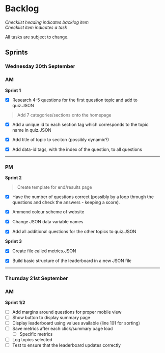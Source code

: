 # Backlog
*Checklist heading indicates backlog item*\
*Checklist item indicates a task*

All tasks are subject to change.
## Sprints
### Wednesday 20th September
### **AM**

**Sprint 1**
- [x] Research 4-5 questions for the first question topic and add to quiz.JSON

> Add 7 categories/sections onto the homepage
- [x] Add a unique id to each section tag which corresponds to the topic name in quiz.JSON
- [x] Add title of topic to seciton (possibly dynamic?)

- [x] Add data-id tags, with the index of the question, to all questions
---
### **PM**
**Sprint 2**
> Create template for end/results page
- [x] Have the number of questions correct (possibly by a loop through the questions and check the answers - keeping a score).

- [x] Ammend colour scheme of website

- [x] Change JSON data variable names

- [x] Add all additional questions for the other topics to quiz.JSON

**Sprint 3**
- [x] Create file called metrics.JSON

- [x] Build basic structure of the leaderboard in a new JSON file
---
### Thursday 21st September
### **AM**

**Sprint 1/2**
- [ ] Add margins around questions for proper mobile view
- [ ] Show button to display summary page
- [ ] Display leaderboard using values available (line 101 for sorting)
- [ ] Save metrics after each click/summary page load
  - [ ] Specific metrics
- [ ] Log topics selected
- [ ] Test to ensure that the leaderboard updates correctly
